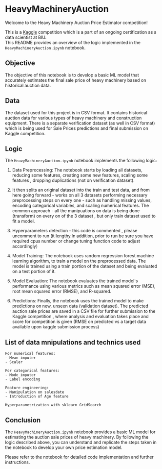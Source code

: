 
# HeavyMachineryAuction

Welcome to the Heavy Machinery Auction Price Estimator competition! 

This is a [Kaggle](https://www.kaggle.com/competitions/ds-17-basic-ml-regression-predict-machine-price) competition which is a part of an ongoing certification as a data scientist at BIU.  
This README provides an overview of the logic implemented in the `HeavyMachineryAuction.ipynb` notebook.

## Objective
The objective of this notebook is to develop a basic ML model that accurately estimates the final sale price of heavy machinery based on historical auction data.

## Data
The dataset used for this project is in CSV format. It contains historical auction data for various types of heavy machinery and construction equipment.
There is a separate verification dataset (as well in CSV format) which is being used for Sale Prices predictions and final submission on Kaggle competition.

## Logic
The `HeavyMachineryAuction.ipynb` notebook implements the following logic:

1. Data Preprocessing: The notebook starts by loading all datasets,  
reducing some features, creating some new features, scaling some features , dropping duplications (not on verification dataset).

2. It then splits an original dataset into the train and test data, and from here going forward - works on all 3 datasets performing necessary preprocessing steps on every one - such as handling missing values, encoding categorical variables, and scaling numerical features. The common approach - all the manipuations on data is being done (transform) on every on of the 3 dataset , but only train dataset used to fit a model.  

3. Hyperparameters  detection - this code is commented , please uncomment to run (it lengthy.In addition, prior to run be sure you have required cpus number or change tuning function code to adjust accordingly)

4. Model Training: The notebook uses random regression forest machine learning algorithm, to train a model on the preprocessed data. The model is trained using a train portion of the dataset and being evaluated on a test portion of it. 

5. Model Evaluation: The notebook evaluates the trained model's performance using various metrics such as mean squared error (MSE), root mean squared error (RMSE), and R-squared.

6. Predictions: Finally, the notebook uses the trained model to make predictions on new, unseen data (validation dataset). The predicted auction sale prices are saved in a CSV file for further submission to the Kaggle competition , where analysis and evaluation takes place and score for competition is given (RMSE on predicted vs a target data available upon kaggle submission process)


## List of data mnipulations and technics used

    For numerical features:
    - Mean imputer
    - Scaler

    For categorical features:
    - Mode imputer
    - Label encoding

    Feature engineering:
    - Manipulation on salesdate
    - Introduction of Age feature

    Hyperparametrization with sklearn GridSearch

## Conclusion
The `HeavyMachineryAuction.ipynb` notebook provides a basic ML model for estimating the auction sale prices of heavy machinery. By following the logic described above, you can understand and replicate the steps taken in the notebook to develop your own price estimation model.

Please refer to the notebook for detailed code implementation and further instructions.

